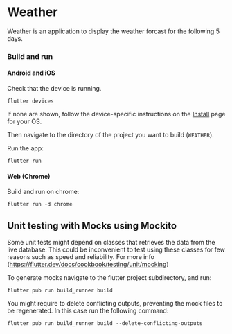 # Weather

Weather is an application to display the weather forcast for the following 5 days.

### Build and run

#### Android and iOS

Check that the device is running.

```
flutter devices
```

If none are shown, follow the device-specific instructions on the [Install](https://flutter.dev/docs/get-started/install) page for your OS.

Then navigate to the directory of the project you want to build (`WEATHER`).

Run the app:
```
flutter run
```

#### Web (Chrome)
Build and run on chrome:
```
flutter run -d chrome
```

## Unit testing with Mocks using Mockito

Some unit tests might depend on classes that retrieves the data from the live database. This could be inconvenient to test using these classes for few reasons such as speed and reliability. For more info (https://flutter.dev/docs/cookbook/testing/unit/mocking)

To generate mocks navigate to the flutter project subdirectory, and run:

```
flutter pub run build_runner build
```
You might require to delete conflicting outputs, preventing the mock files to be regenerated. In this case run the following command:
```
flutter pub run build_runner build --delete-conflicting-outputs
```
